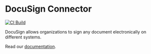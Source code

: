 # DocuSign Connector

[![CI Build](https://github.com/axonivy-market/docusign-connector/actions/workflows/ci.yml/badge.svg)](https://github.com/axonivy-market/docusign-connector/actions/workflows/ci.yml)

DocuSign allows organizations to sign any document electronically on different systems.

Read our [documentation](docusign-connector-product/README.md).
